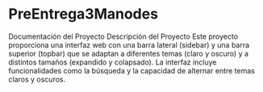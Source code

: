 # PreEntrega3Manodes

Documentación del Proyecto
Descripción del Proyecto
Este proyecto proporciona una interfaz web con una barra lateral (sidebar) y una barra superior (topbar) que se adaptan a diferentes temas (claro y oscuro) y a distintos tamaños (expandido y colapsado). La interfaz incluye funcionalidades como la búsqueda y la capacidad de alternar entre temas claros y oscuros.